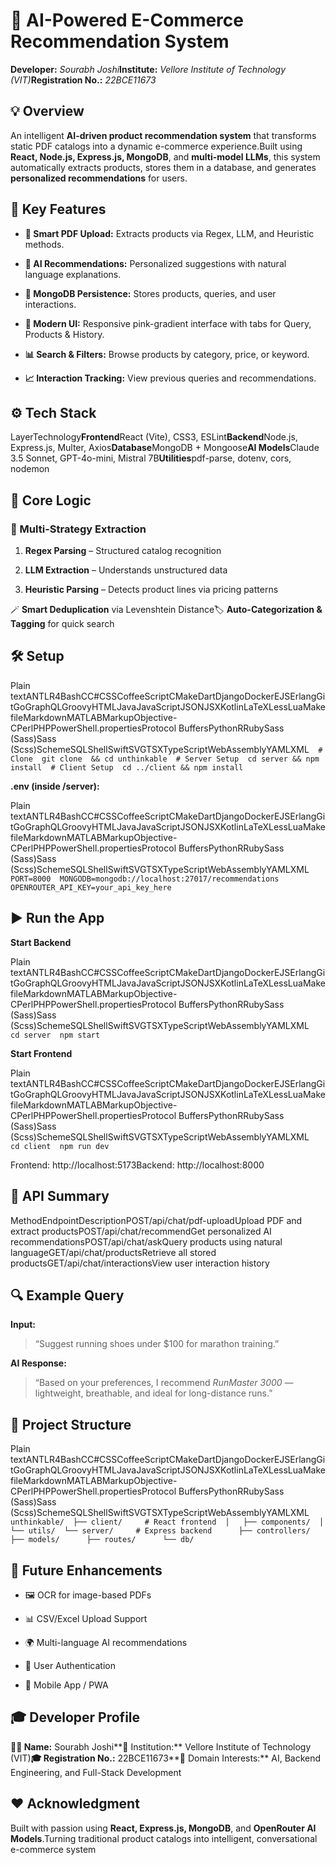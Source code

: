 🧠 AI-Powered E-Commerce Recommendation System
==============================================

**Developer:** _Sourabh Joshi_**Institute:** _Vellore Institute of Technology (VIT)_**Registration No.:** _22BCE11673_

💡 Overview
-----------

An intelligent **AI-driven product recommendation system** that transforms static PDF catalogs into a dynamic e-commerce experience.Built using **React, Node.js, Express.js, MongoDB**, and **multi-model LLMs**, this system automatically extracts products, stores them in a database, and generates **personalized recommendations** for users.

🚀 Key Features
---------------

*   **📄 Smart PDF Upload:** Extracts products via Regex, LLM, and Heuristic methods.
    
*   **🧠 AI Recommendations:** Personalized suggestions with natural language explanations.
    
*   **💾 MongoDB Persistence:** Stores products, queries, and user interactions.
    
*   **🎨 Modern UI:** Responsive pink-gradient interface with tabs for Query, Products & History.
    
*   **📊 Search & Filters:** Browse products by category, price, or keyword.
    
*   **📈 Interaction Tracking:** View previous queries and recommendations.
    

⚙️ Tech Stack
-------------

LayerTechnology**Frontend**React (Vite), CSS3, ESLint**Backend**Node.js, Express.js, Multer, Axios**Database**MongoDB + Mongoose**AI Models**Claude 3.5 Sonnet, GPT-4o-mini, Mistral 7B**Utilities**pdf-parse, dotenv, cors, nodemon

🧩 Core Logic
-------------

### 🧾 Multi-Strategy Extraction

1.  **Regex Parsing** – Structured catalog recognition
    
2.  **LLM Extraction** – Understands unstructured data
    
3.  **Heuristic Parsing** – Detects product lines via pricing patterns
    

🪄 **Smart Deduplication** via Levenshtein Distance🏷️ **Auto-Categorization & Tagging** for quick search

🛠️ Setup
---------

Plain textANTLR4BashCC#CSSCoffeeScriptCMakeDartDjangoDockerEJSErlangGitGoGraphQLGroovyHTMLJavaJavaScriptJSONJSXKotlinLaTeXLessLuaMakefileMarkdownMATLABMarkupObjective-CPerlPHPPowerShell.propertiesProtocol BuffersPythonRRubySass (Sass)Sass (Scss)SchemeSQLShellSwiftSVGTSXTypeScriptWebAssemblyYAMLXML`   # Clone  git clone  && cd unthinkable  # Server Setup  cd server && npm install  # Client Setup  cd ../client && npm install   `

**.env (inside /server):**

Plain textANTLR4BashCC#CSSCoffeeScriptCMakeDartDjangoDockerEJSErlangGitGoGraphQLGroovyHTMLJavaJavaScriptJSONJSXKotlinLaTeXLessLuaMakefileMarkdownMATLABMarkupObjective-CPerlPHPPowerShell.propertiesProtocol BuffersPythonRRubySass (Sass)Sass (Scss)SchemeSQLShellSwiftSVGTSXTypeScriptWebAssemblyYAMLXML`   PORT=8000  MONGODB=mongodb://localhost:27017/recommendations  OPENROUTER_API_KEY=your_api_key_here   `

▶️ Run the App
--------------

**Start Backend**

Plain textANTLR4BashCC#CSSCoffeeScriptCMakeDartDjangoDockerEJSErlangGitGoGraphQLGroovyHTMLJavaJavaScriptJSONJSXKotlinLaTeXLessLuaMakefileMarkdownMATLABMarkupObjective-CPerlPHPPowerShell.propertiesProtocol BuffersPythonRRubySass (Sass)Sass (Scss)SchemeSQLShellSwiftSVGTSXTypeScriptWebAssemblyYAMLXML`   cd server  npm start   `

**Start Frontend**

Plain textANTLR4BashCC#CSSCoffeeScriptCMakeDartDjangoDockerEJSErlangGitGoGraphQLGroovyHTMLJavaJavaScriptJSONJSXKotlinLaTeXLessLuaMakefileMarkdownMATLABMarkupObjective-CPerlPHPPowerShell.propertiesProtocol BuffersPythonRRubySass (Sass)Sass (Scss)SchemeSQLShellSwiftSVGTSXTypeScriptWebAssemblyYAMLXML`   cd client  npm run dev   `

Frontend: http://localhost:5173Backend: http://localhost:8000

📡 API Summary
--------------

MethodEndpointDescriptionPOST/api/chat/pdf-uploadUpload PDF and extract productsPOST/api/chat/recommendGet personalized AI recommendationsPOST/api/chat/askQuery products using natural languageGET/api/chat/productsRetrieve all stored productsGET/api/chat/interactionsView user interaction history

🔍 Example Query
----------------

**Input:**

> “Suggest running shoes under $100 for marathon training.”

**AI Response:**

> “Based on your preferences, I recommend _RunMaster 3000_ — lightweight, breathable, and ideal for long-distance runs.”

🧱 Project Structure
--------------------

Plain textANTLR4BashCC#CSSCoffeeScriptCMakeDartDjangoDockerEJSErlangGitGoGraphQLGroovyHTMLJavaJavaScriptJSONJSXKotlinLaTeXLessLuaMakefileMarkdownMATLABMarkupObjective-CPerlPHPPowerShell.propertiesProtocol BuffersPythonRRubySass (Sass)Sass (Scss)SchemeSQLShellSwiftSVGTSXTypeScriptWebAssemblyYAMLXML`   unthinkable/  ├── client/     # React frontend  │   ├── components/  │   └── utils/  └── server/     # Express backend      ├── controllers/      ├── models/      ├── routes/      └── db/   `

🌟 Future Enhancements
----------------------

*   🖼️ OCR for image-based PDFs
    
*   📊 CSV/Excel Upload Support
    
*   🌍 Multi-language AI recommendations
    
*   🔐 User Authentication
    
*   📱 Mobile App / PWA
    

🎓 Developer Profile
--------------------

**👨‍💻 Name:** Sourabh Joshi**🏫 Institution:** Vellore Institute of Technology (VIT)**🎓 Registration No.:** 22BCE11673**💬 Domain Interests:** AI, Backend Engineering, and Full-Stack Development

❤️ Acknowledgment
-----------------

Built with passion using **React, Express.js, MongoDB**, and **OpenRouter AI Models**.Turning traditional product catalogs into intelligent, conversational e-commerce system